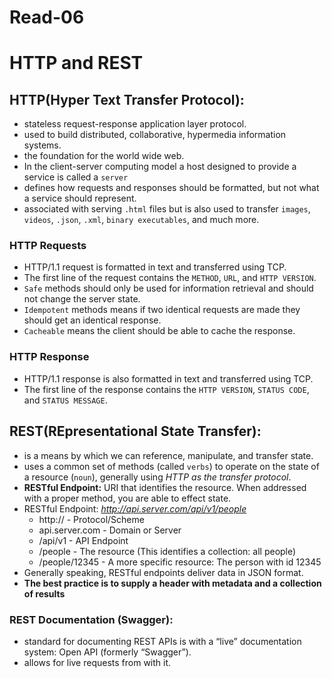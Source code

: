 # Read-06 
# HTTP and REST
## HTTP(Hyper Text Transfer Protocol):
  - stateless request-response application layer protocol. 
  - used to build distributed, collaborative, hypermedia information systems. 
  - the foundation for the world wide web.
  -  In the client-server computing model a host designed to provide a service is called a `server`
  - defines how requests and responses should be formatted, but not what a service should represent.
  - associated with serving `.html` files but is also used to transfer `images`, `videos`, `.json`, `.xml`, `binary executables`, and much more.

### HTTP Requests
  - HTTP/1.1 request is formatted in text and transferred using TCP.
  - The first line of the request contains the `METHOD`, `URL`, and `HTTP VERSION`.
  - `Safe` methods should only be used for information retrieval and should not change the server state.
  - `Idempotent` methods means if two identical requests are made they should get an identical response. 
  - `Cacheable` means the client should be able to cache the response.
### HTTP Response
  - HTTP/1.1 response is also formatted in text and transferred using TCP. 
  - The first line of the response contains the `HTTP VERSION`, `STATUS CODE`, and `STATUS MESSAGE`.
## REST(REpresentational State Transfer):
  - is a means by which we can reference, manipulate, and transfer state.
  - uses a common set of methods (called `verbs`) to operate on the state of a resource (`noun`), generally using *HTTP as the transfer protocol*.
  - **RESTful Endpoint:** URI that identifies the resource. When addressed with a proper method, you are able to effect state.
  - RESTful Endpoint: *http://api.server.com/api/v1/people*
    - http:// - Protocol/Scheme
    - api.server.com - Domain or Server
    - /api/v1 - API Endpoint
    - /people - The resource (This identifies a collection: all people)
    - /people/12345 - A more specific resource: The person with id 12345
  - Generally speaking, RESTful endpoints deliver data in JSON format. 
  - **The best practice is to supply a header with metadata and a collection of results**
  
### REST Documentation (Swagger):
  - standard for documenting REST APIs is with a “live” documentation system: Open API (formerly “Swagger”).
  - allows for live requests from with it.

